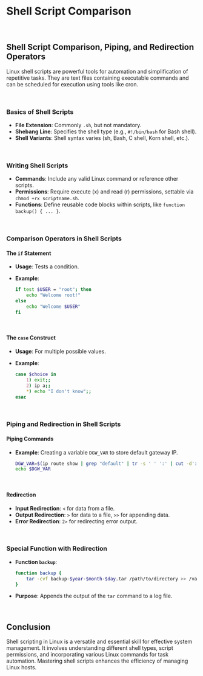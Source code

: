 # Shell Script Comparison

<br>

## Shell Script Comparison, Piping, and Redirection Operators

Linux shell scripts are powerful tools for automation and simplification of repetitive tasks. They are text files containing executable commands and can be scheduled for execution using tools like cron.

<br>

### Basics of Shell Scripts

- **File Extension**: Commonly `.sh`, but not mandatory.
- **Shebang Line**: Specifies the shell type (e.g., `#!/bin/bash` for Bash shell).
- **Shell Variants**: Shell syntax varies (sh, Bash, C shell, Korn shell, etc.).

<br>

### Writing Shell Scripts

- **Commands**: Include any valid Linux command or reference other scripts.
- **Permissions**: Require execute (x) and read (r) permissions, settable via `chmod +rx scriptname.sh`.
- **Functions**: Define reusable code blocks within scripts, like `function backup() { ... }`.

<br>

### Comparison Operators in Shell Scripts

#### The `if` Statement

- **Usage**: Tests a condition.
- **Example**:

  ```bash
  if test $USER = "root"; then
      echo "Welcome root!"
  else
      echo "Welcome $USER"
  fi
  ```

<br>

#### The `case` Construct

- **Usage**: For multiple possible values.
- **Example**:

  ```bash
  case $choice in
      1) exit;;
      2) ip a;;
      *) echo "I don't know";;
  esac
  ```

<br>

### Piping and Redirection in Shell Scripts

#### Piping Commands

- **Example**: Creating a variable `DGW_VAR` to store default gateway IP.

  ```bash
  DGW_VAR=$(ip route show | grep "default" | tr -s ' ' ':' | cut -d':' -f3)
  echo $DGW_VAR
  ```

<br>

#### Redirection

- **Input Redirection**: `<` for data from a file.
- **Output Redirection**: `>` for data to a file, `>>` for appending data.
- **Error Redirection**: `2>` for redirecting error output.

<br>

### Special Function with Redirection

- **Function `backup`**:

  ```bash
  function backup {
      tar -cvf backup-$year-$month-$day.tar /path/to/directory >> /var/log/backup_log-$date_var.log
  }
  ```

- **Purpose**: Appends the output of the `tar` command to a log file.

<br>

## Conclusion

Shell scripting in Linux is a versatile and essential skill for effective system management. It involves understanding different shell types, script permissions, and incorporating various Linux commands for task automation. Mastering shell scripts enhances the efficiency of managing Linux hosts.
